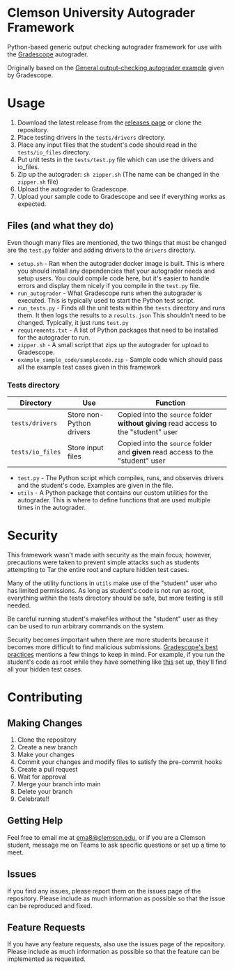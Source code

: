 # Clemson University Autograder Framework 

Python-based generic output checking autograder framework for use with the 
[Gradescope](https://gradescope.com) autograder.

Originally based on the 
[General output-checking autograder example](https://gradescope-autograders.readthedocs.io/en/latest/diff_general/)
given by Gradescope.

# Usage
1. Download the latest release from the [releases page](https://github.com/Elan456/cu-autograder-framework/releases) 
or clone the repository.
2. Place testing drivers in the `tests/drivers` directory.
3. Place any input files that the student's code should read in the `tests/io_files` directory.
4. Put unit tests in the `tests/test.py` file which can use the drivers and io_files.
5. Zip up the autograder: `sh zipper.sh` (The name can be changed in the `zipper.sh` file)
6. Upload the autograder to Gradescope.
7. Upload your sample code to Gradescope and see if everything works as expected.
## Files (and what they do)

Even though many files are mentioned, the two things that must be changed are the 
`test.py` folder and adding drivers to the `drivers` directory. 

* `setup.sh` - Ran when the autograder docker image is built. This is where
  you should install any dependencies that your autograder needs and setup 
  users. You could compile code here, but it's easier to handle errors and 
  display them nicely if you compile in the `test.py` file. 
* `run_autograder` - What Gradescope runs when the autograder is executed.
  This is typically used to start the Python test script. 
* `run_tests.py` - Finds all the unit tests within the `tests` directory and
  runs them. It then logs the results to a `results.json` 
  This shouldn't need to be changed. Typically, it just runs `test.py`
* `requirements.txt` - A list of Python packages that need to be installed
  for the autograder to run.  
* `zipper.sh` - A small script that zips up the autograder for upload to 
  Gradescope.
* `example_sample_code/samplecode.zip` - Sample code which should pass
all the example test cases given in this framework

### Tests directory


| Directory        | Use                      | Function                                                                         |
|------------------|--------------------------|----------------------------------------------------------------------------------|
| `tests/drivers`  | Store non-Python drivers | Copied into the `source` folder **without giving** read access to the "student" user      |
| `tests/io_files` | Store input files        | Copied into the `source` folder and **given** read access to the "student" user      |

* `test.py` - The Python script which compiles, runs, and observes drivers and
  the student's code. Examples are given in the file.
* `utils` - A Python package that contains our custom utilities for the autograder.
  This is where to define functions that are used multiple times in the autograder.

# Security 
This framework wasn't made with security as the main focus; however, precautions 
were taken to prevent simple attacks such as students attempting to Tar the entire root
and capture hidden test cases.

Many of the utility functions in `utils` make use of the "student" user who has 
limited permissions. As long as student's code is not run as root, everything
within the tests directory should be safe, but more testing is still needed.

Be careful running student's makefiles without the "student" user 
as they can be used to run arbitrary commands on the system.

Security becomes important when there are more students because it becomes
more difficult to find malicious submissions. 
[Gradescope's best practices](https://gradescope-autograders.readthedocs.io/en/latest/best_practices/)
mentions a few things to keep in mind. 
For example, if you run the student's code as root while they have something 
like [this](https://www.reddit.com/r/csMajors/comments/rlkf55/if_your_school_uses_gradescope_autograder_hidden/)
set up, they'll find all your hidden test cases. 

# Contributing

## Making Changes
1. Clone the repository
2. Create a new branch
3. Make your changes
4. Commit your changes and modify files to satisfy the pre-commit hooks
5. Create a pull request
6. Wait for approval
7. Merge your branch into main
8. Delete your branch
9. Celebrate!!

## Getting Help 
Feel free to email me at [ema8@clemson.edu](ema8@clemson.edu), or if you are a Clemson student,
message me on Teams to ask specific questions or set up a time to meet.

## Issues
If you find any issues, please report them on the issues page
of the repository. Please include as much information as possible
so that the issue can be reproduced and fixed.

## Feature Requests
If you have any feature requests, also use the issues
page of the repository. Please include as much information as possible
so that the feature can be implemented as requested.

